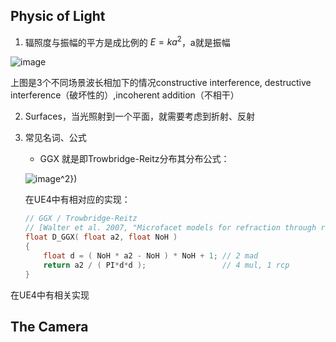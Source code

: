 ## Physic of Light
1. 辐照度与振幅的平方是成比例的  $E = ka^2$，a就是振幅

![image](http://www.realtimerendering.com/figures/RTR4.09.03.png)

上图是3个不同场景波长相加下的情况constructive interference, destructive interference（破坏性的）,incoherent addition（不相干）

2. Surfaces，当光照射到一个平面，就需要考虑到折射、反射

3. 常见名词、公式
    + GGX 就是即Trowbridge-Reitz分布其分布公式：
  
    ![image](https://latex.codecogs.com/gif.latex?D_{GGX}(m)=\frac{a^2}{\pi(n&space;\cdot&space;m)^2(a^2-1)&plus;1)^2})

    在UE4中有相对应的实现：
    ```cpp
    // GGX / Trowbridge-Reitz
    // [Walter et al. 2007, "Microfacet models for refraction through rough surfaces"]
    float D_GGX( float a2, float NoH )
    {
        float d = ( NoH * a2 - NoH ) * NoH + 1;	// 2 mad
        return a2 / ( PI*d*d );					// 4 mul, 1 rcp
    }
    ```



在UE4中有相关实现

## The Camera

 